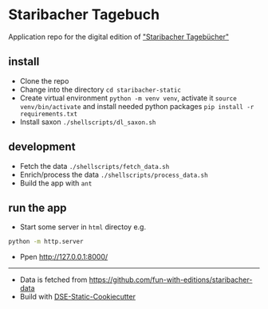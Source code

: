 # Staribacher Tagebuch

Application repo for the digital edition of ["Staribacher Tagebücher"](https://staribacher.acdh.oeaw.ac.at)

## install

* Clone the repo
* Change into the directory `cd staribacher-static`
* Create virtual environment `python -m venv venv`, activate it `source venv/bin/activate` and install needed python packages `pip install -r requirements.txt`
* Install saxon `./shellscripts/dl_saxon.sh`


## development

* Fetch the data `./shellscripts/fetch_data.sh`
* Enrich/process the data `./shellscripts/process_data.sh`
* Build the app with `ant`

## run the app

* Start some server in `html` directoy e.g.
```bash
python -m http.server
```
* Ppen http://127.0.0.1:8000/


----

* Data is fetched from https://github.com/fun-with-editions/staribacher-data
* Build with [DSE-Static-Cookiecutter](https://github.com/acdh-oeaw/dse-static-cookiecutter)
